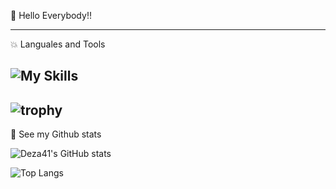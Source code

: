 👋 Hello Everybody!!

<!-- - :soccer: I really love sports, soccer, surf, pool, pingpong, etc, and I love to write code.
- :surfing_man: I currently developing some courses such as Apache Spark, Apache NiFi etc
- :skier: My strong coding skills are Scala and Python
- :swimmer: I have international experience in USA, Spain, Australia and Peru (where I come from)
- :tennis: I am going to start my third professional field in Mechatronics, what do you think? -->

---
 :boom: Languales and Tools

![My Skills](https://skillicons.dev/icons?i=py,kubernetes,react,azure,aws,github,java,css,js,nodejs,ts,html,fastapi,figma,graphql,postgres,tailwind,materialui,threejs,arduino,linux,netlify,heroku,grafana,wordpress,pytorch)
---
![trophy](https://github-profile-trophy.vercel.app/?username=deza41&theme=onedark&row=1)
---
:muscle: See my Github stats

![Deza41's GitHub stats](https://github-readme-stats.vercel.app/api?username=deza41&theme=dark&show_icons=true)

![Top Langs](https://github-readme-stats.vercel.app/api/top-langs/?username=deza41&layout=compact&theme=dark)
